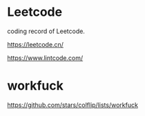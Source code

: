 # Leetcode

coding record of Leetcode.

https://leetcode.cn/

https://www.lintcode.com/

# workfuck

https://github.com/stars/colflip/lists/workfuck